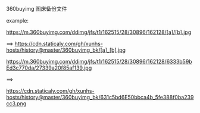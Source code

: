 360buyimg 图床备份文件

example:  


https://m.360buyimg.com/ddimg/jfs/t1/162515/28/30896/162128/[a]/[b].jpg

==>
https://cdn.staticaly.com/gh/xunhs-hosts/history@master/360buyimg_bk/[a]_[b].jpg


https://m.360buyimg.com/ddimg/jfs/t1/162515/28/30896/162128/6333b59bEd3c770da/27339a20f85af139.jpg

==>

https://cdn.staticaly.com/gh/xunhs-hosts/history@master/360buyimg_bk/631c5bd6E50bbca4b_5fe388f0ba239cc3.png
